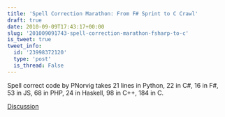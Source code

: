 ```yaml
---
title: 'Spell Correction Marathon: From F# Sprint to C Crawl'
draft: true
date: 2010-09-09T17:43:17+00:00
slug: '201009091743-spell-correction-marathon-fsharp-to-c'
is_tweet: true
tweet_info:
  id: '23998372120'
  type: 'post'
  is_thread: False
---
```




Spell correct code by PNorvig takes 21 lines in Python, 22 in C#, 16 in F#, 53 in JS, 68 in PHP, 24 in Haskell, 98 in C++, 184 in C.

[Discussion](https://x.com/sytelus/status/23998372120)
